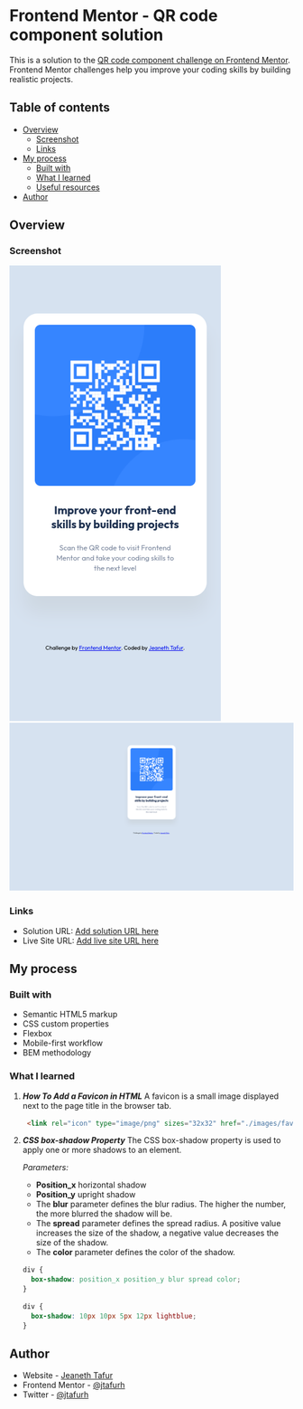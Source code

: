 # Frontend Mentor - QR code component solution

This is a solution to the [QR code component challenge on Frontend Mentor](https://www.frontendmentor.io/challenges/qr-code-component-iux_sIO_H). Frontend Mentor challenges help you improve your coding skills by building realistic projects. 

## Table of contents

- [Overview](#overview)
  - [Screenshot](#screenshot)
  - [Links](#links)
- [My process](#my-process)
  - [Built with](#built-with)
  - [What I learned](#what-i-learned)
  - [Useful resources](#useful-resources)
- [Author](#author)

## Overview

### Screenshot

![](./screenshot/mobile.png)
![](./screenshot/desktop.png)

### Links

- Solution URL: [Add solution URL here](https://your-solution-url.com)
- Live Site URL: [Add live site URL here](https://your-live-site-url.com)

## My process

### Built with

- Semantic HTML5 markup
- CSS custom properties
- Flexbox
- Mobile-first workflow
- BEM methodology

### What I learned

1. _**How To Add a Favicon in HTML**_
A favicon is a small image displayed next to the page title in the browser tab.

    ```html
     <link rel="icon" type="image/png" sizes="32x32" href="./images/favicon-32x32.png">
    ```
2. _**CSS box-shadow Property**_
The CSS box-shadow property is used to apply one or more shadows to an element.

    _Parameters:_
    - **Position_x** horizontal shadow
    - **Position_y** upright shadow 
    - The **blur** parameter defines the blur radius. The higher the number, the more blurred the shadow will be.
    - The **spread** parameter defines the spread radius. A positive value increases the size of the shadow, a negative value decreases the size of the shadow.
    - The **color** parameter defines the color of the shadow.

    ```css
    div {
      box-shadow: position_x position_y blur spread color;
    }
    ```
    
    ```css
    div {
      box-shadow: 10px 10px 5px 12px lightblue;
    }
    ```

## Author

- Website - [Jeaneth Tafur](https://github.com/jtafurh)
- Frontend Mentor - [@jtafurh](https://www.frontendmentor.io/profile/jtafurh)
- Twitter - [@jtafurh](https://twitter.com/jtafurh?s=09)


